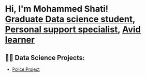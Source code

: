 <h1>Hi, I'm Mohammed Shati! <br/><a href="https://github.com/joshmadakor1">Graduate Data science student</a>, <a href="https://www.linkedin.com/in/joshmadakor/">Personal support specialist</a>, <a href="https://www.youtube.com/c/joshmadakor">Avid learner</a></h1>

<h2>👨‍💻 Data Science Projects:</h2>


  - [Police Project](https://github.com/Moshati1/Police_project)

